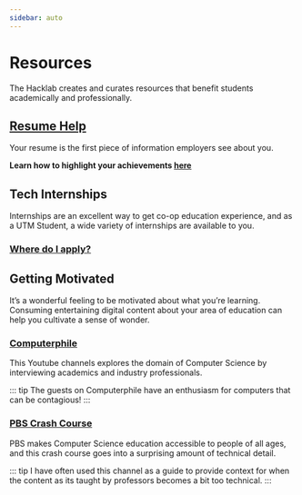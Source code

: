 ```yaml
---
sidebar: auto
---
```


# Resources

The Hacklab creates and curates resources that benefit students academically and professionally.

<!-- ## UTM Courses

### CSC263 -->



## [Resume Help](/resources/resume-help)

Your resume is the first piece of information employers see about you. 

**Learn how to highlight your achievements [here](/resources/resume-help)**

## Tech Internships

Internships are an excellent way to get co-op education experience, and as a UTM Student, a wide variety of internships are available to you. 

### [Where do I apply?](/resources/internship-apps)

<!-- ### How do I prepare for interviews?

## Android Development -->


## Getting Motivated

It’s a wonderful feeling to be motivated about what you’re learning. Consuming entertaining digital content about your area of education can help you cultivate a sense of wonder. 

### [Computerphile](https://www.youtube.com/user/Computerphile)

This Youtube channels explores the domain of Computer Science by interviewing academics and industry professionals. 

::: tip
The guests on Computerphile have an enthusiasm for computers that can be contagious!
::: 

### [PBS Crash Course](https://www.youtube.com/watch?v=tpIctyqH29Q&list=PL8dPuuaLjXtNlUrzyH5r6jN9ulIgZBpdo)

PBS makes Computer Science education accessible to people of all ages, and this crash course goes into a surprising amount of technical detail. 

::: tip
I have often used this channel as a guide to provide context for when the content as its taught by professors becomes a bit too technical.
:::  


